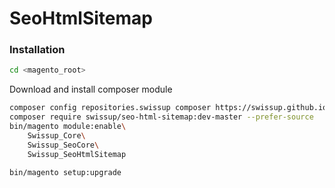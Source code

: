 # SeoHtmlSitemap

### Installation

```bash
cd <magento_root>
```

Download and install composer module
```bash
composer config repositories.swissup composer https://swissup.github.io/packages/
composer require swissup/seo-html-sitemap:dev-master --prefer-source
bin/magento module:enable\
    Swissup_Core\
    Swissup_SeoCore\
    Swissup_SeoHtmlSitemap

bin/magento setup:upgrade
```
